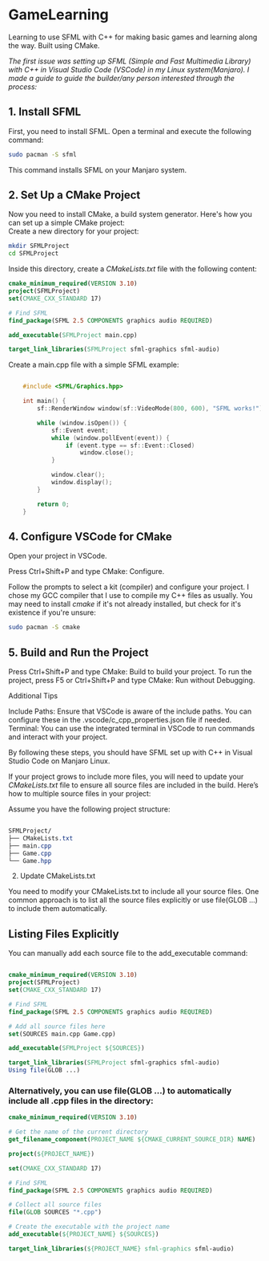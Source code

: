 # GameLearning

Learning to use SFML with C++ for making basic games and learning along the way. Built using CMake.

_The first issue was setting up SFML (Simple and Fast Multimedia Library) with C++ in Visual Studio Code (VSCode) in my Linux system(Manjaro).
I made a guide to guide the builder/any person interested through the process:_

## 1. Install SFML

First, you need to install SFML. Open a terminal and execute the following command:

```sh
sudo pacman -S sfml
```

This command installs SFML on your Manjaro system.

## 2. Set Up a CMake Project

Now you need to install CMake, a build system generator. Here's how you can set up a simple CMake project:<br/>
Create a new directory for your project:

```sh
mkdir SFMLProject
cd SFMLProject
```

Inside this directory, create a _CMakeLists.txt_ file with the following content:

```cmake
cmake_minimum_required(VERSION 3.10)
project(SFMLProject)
set(CMAKE_CXX_STANDARD 17)

# Find SFML
find_package(SFML 2.5 COMPONENTS graphics audio REQUIRED)

add_executable(SFMLProject main.cpp)

target_link_libraries(SFMLProject sfml-graphics sfml-audio)
```

Create a main.cpp file with a simple SFML example:

```cpp

    #include <SFML/Graphics.hpp>

    int main() {
        sf::RenderWindow window(sf::VideoMode(800, 600), "SFML works!");

        while (window.isOpen()) {
            sf::Event event;
            while (window.pollEvent(event)) {
                if (event.type == sf::Event::Closed)
                    window.close();
            }

            window.clear();
            window.display();
        }

        return 0;
    }
```

## 4. Configure VSCode for CMake

Open your project in VSCode.

Press Ctrl+Shift+P and type CMake: Configure.

Follow the prompts to select a kit (compiler) and configure your project. I chose my GCC compiler that I use to compile my C++ files as usually. You may need to install _cmake_ if it's not already installed, but check for it's existence if you're unsure:

```sh
sudo pacman -S cmake
```

## 5. Build and Run the Project

Press Ctrl+Shift+P and type CMake: Build to build your project.
To run the project, press F5 or Ctrl+Shift+P and type CMake: Run without Debugging.

Additional Tips

Include Paths: Ensure that VSCode is aware of the include paths. You can configure these in the .vscode/c_cpp_properties.json file if needed.
Terminal: You can use the integrated terminal in VSCode to run commands and interact with your project.

By following these steps, you should have SFML set up with C++ in Visual Studio Code on Manjaro Linux.

If your project grows to include more files, you will need to update your _CMakeLists.txt_ file to ensure all source files are included in the build. Here’s how to multiple source files in your project:

Assume you have the following project structure:

```css

SFMLProject/
├── CMakeLists.txt
├── main.cpp
├── Game.cpp
└── Game.hpp
```

2. Update CMakeLists.txt

You need to modify your CMakeLists.txt to include all your source files. One common approach is to list all the source files explicitly or use file(GLOB ...) to include them automatically.

## Listing Files Explicitly

You can manually add each source file to the add_executable command:

```cmake

cmake_minimum_required(VERSION 3.10)
project(SFMLProject)
set(CMAKE_CXX_STANDARD 17)

# Find SFML
find_package(SFML 2.5 COMPONENTS graphics audio REQUIRED)

# Add all source files here
set(SOURCES main.cpp Game.cpp)

add_executable(SFMLProject ${SOURCES})

target_link_libraries(SFMLProject sfml-graphics sfml-audio)
Using file(GLOB ...)
```

### Alternatively, you can use file(GLOB ...) to automatically include all .cpp files in the directory:

```cmake
cmake_minimum_required(VERSION 3.10)

# Get the name of the current directory
get_filename_component(PROJECT_NAME ${CMAKE_CURRENT_SOURCE_DIR} NAME)

project(${PROJECT_NAME})

set(CMAKE_CXX_STANDARD 17)

# Find SFML
find_package(SFML 2.5 COMPONENTS graphics audio REQUIRED)

# Collect all source files
file(GLOB SOURCES "*.cpp")

# Create the executable with the project name
add_executable(${PROJECT_NAME} ${SOURCES})

target_link_libraries(${PROJECT_NAME} sfml-graphics sfml-audio)
```
